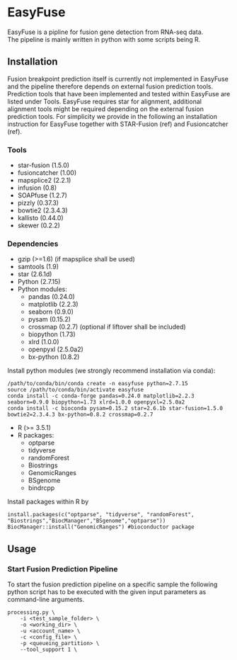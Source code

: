 # EasyFuse 

EasyFuse is a pipline for fusion gene detection from RNA-seq data.\
The pipeline is mainly written in python with some scripts being R.


## Installation

Fusion breakpoint prediction itself is currently not implemented in EasyFuse and the pipeline therefore depends on external fusion prediction tools.\
Prediction tools that have been implemented and tested within EasyFuse are listed under Tools. EasyFuse requires star for alignment, additional alignment
tools might be required depending on the external fusion prediction tools.
For simplicity we provide in the following an installation instruction for EasyFuse together with STAR-Fusion (ref) and Fusioncatcher (ref).

### Tools

 - star-fusion (1.5.0)
 - fusioncatcher (1.00)
 - mapsplice2 (2.2.1)
 - infusion (0.8)
 - SOAPfuse (1.2.7)
 - pizzly (0.37.3)
 - bowtie2 (2.3.4.3)
 - kallisto (0.44.0)
 - skewer (0.2.2)

### Dependencies

 - gzip (>=1.6) (if mapsplice shall be used)
 - samtools (1.9)
 - star (2.6.1d) 
 - Python (2.7.15)
 - Python modules:
    - pandas (0.24.0)
    - matplotlib (2.2.3)
    - seaborn (0.9.0)
    - pysam (0.15.2)
    - crossmap (0.2.7) (optional if liftover shall be included)
    - biopython (1.73)
    - xlrd (1.0.0)
    - openpyxl (2.5.0a2)
    - bx-python (0.8.2)

Install python modules (we strongly recommend installation via conda):

  ```
  /path/to/conda/bin/conda create -n easyfuse python=2.7.15
  source /path/to/conda/bin/activate easyfuse
  conda install -c conda-forge pandas=0.24.0 matplotlib=2.2.3 seaborn=0.9.0 biopython=1.73 xlrd=1.0.0 openpyxl=2.5.0a2
  conda install -c bioconda pysam=0.15.2 star=2.6.1b star-fusion=1.5.0 bowtie2=2.3.4.3 bx-python=0.8.2 crossmap=0.2.7
  ```


 - R (>= 3.5.1)
 - R packages: 
    - optparse
    - tidyverse
    - randomForest
    - Biostrings
    - GenomicRanges
    - BSgenome    
    - bindrcpp

  Install packages within R by
  
  ```
  install.packages(c("optparse", "tidyverse", "randomForest", "Biostrings","BiocManager","BSgenome","optparse"))
  BiocManager::install("GenomicRanges") #bioconductor package
  ```
  
## Usage


### Start Fusion Prediction Pipeline

To start the fusion prediction pipeline on a specific sample the following python script has to
be executed with the given input parameters as command-line arguments.

```
processing.py \
    -i <test_sample_folder> \
    -o <working_dir> \
    -u <account_name> \
    -c <config_file> \
    -p <queueing_partition> \
    --tool_support 1 \
```


